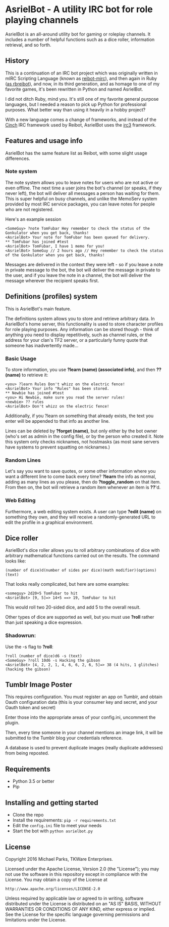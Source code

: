 # AsrielBot - A utility IRC bot for role playing channels


AsrielBot is an all-around utility bot for gaming or roleplay channels. It
includes a number of helpful functions such as a dice roller, information
retrieval, and so forth.

## History

This is a continuation of an IRC bot project which was
originally written in mIRC Scripting Language (known as
[reibot-mirc](https://github.com/Karunamon/mirc-reibot)), and then again in Ruby
([as rbreibot](https://github.com/Karunamon/reibot)), and now, in its third
generation, and as homage to one of my favorite games, it's been rewritten in
Python and named AsrielBot.

I did not ditch Ruby, mind you. It's still one of my favorite general purpose
languages, but I needed a reason to pick up Python for professional purposes.
What better way than using it heavily in a hobby project?

With a new language comes a change of frameworks, and instead of the
[Cinch](https://github.com/cinchrb/cinch) IRC framework used by Reibot,
AsrielBot uses the [irc3](https://github.com/gawel/irc3) framework.

## Features and usage info


AsrielBot has the same feature list as Reibot, with some slight usage
differences.

### Note system

The note system allows you to leave notes for users who are not active or even
offline. The next time a user joins the bot's channel (or speaks, if they never
left), the bot will deliver all messages a person has waiting for them. This is
super helpful on busy channels, and unlike the MemoServ system provided by most
IRC service packages, you can leave notes for people who are not registered.

Here's an example session

    <SomeGuy> ?note TomFubar Hey remember to check the status of the Gonkulator when you get back, thanks!
    <AsrielBot> Your note for TomFubar has been queued for delivery.
    ** TomFubar has joined #test
    <AsrielBot> TomFubar, I have 1 memo for you!
    <AsrielBot> SomeGuy // 2 hours ago // Hey remember to check the status of the Gonkulator when you get back, thanks!

Messages are delivered in the context they were left - so if you leave a note in
private message to the bot, the bot will deliver the message in private to the
user, and if you leave the note in a channel, the bot will deliver the message
wherever the recipient speaks first.

## Definitions (profiles) system

This is AsrielBot's main feature.

The definitions system allows you to store and retrieve arbitrary data. In
AsrielBot's home server, this functionality is used to store character profiles
for role playing purposes. Any information can be stored though - think of
anything you need to display repetitively, such as channel rules, or the address
for your clan's TF2 server, or a particularly funny quote that someone has
inadvertently made...

### Basic Usage

To store information, you use **?learn (name) (associated info)**, and then
**?? (name)** to retrieve it:

    <you> ?learn Rules Don't whizz on the electric fence!
    <AsrielBot> Your info "Rules" has been stored.
    ** Newbie has joined #test
    <you> Hi Newbie, make sure you read the server rules!
    <newbie> ?? rules
    <AsrielBot> Don't whizz on the electric fence!

Additionally, if you ?learn on something that already exists, the text you enter
will be appended to that info as another line.

Lines can be deleted by **?forget (name)**, but only either by the bot owner
(who's set as admin in the config file), or by the person who created it. Note
this system only checks nicknames, not hostmasks (as most sane servers have
systems to prevent squatting on nicknames.)

### Random Lines

Let's say you want to save quotes, or some other information where you want a
different line to come back every time? **?learn** the info as normal, adding
as many lines as you please, then do **?toggle_random** on that item. From then
on, the bot will retrieve a random item whenever an item is **??**'d.

### Web Editing

Furthermore, a web editing system exists. A user can type **?edit (name)** on 
something they own, and they will receive a randomly-generated URL to edit
the profile in a graphical environment.
## Dice roller

AsrielBot's dice roller allows you to roll arbitrary combinations of dice with
arbitrary mathematical functions carried out on the results. The command looks
like:

    (number of dice)d(number of sides per dice)(math modifier)(options)(text)

That looks really complicated, but here are some examples:

    <someguy> 2d20+5 TomFubar to hit
    <AsrielBot> [9, 5]=> 14+5 ==> 19, TomFubar to hit

This would roll two 20-sided dice, and add 5 to the overall result.

Other types of dice are supported as well, but you must use **?roll** rather
than just speaking a dice expression.

### Shadowrun:

Use the -s flag to **?roll**:

    ?roll (number of dice)d6 -s (text)
    <SomeGuy> ?roll 10d6 -s Hacking the gibson
    <AsrielBot> [4, 2, 2, 1, 4, 6, 6, 2, 6, 5]=> 38 (4 hits, 1 glitches) (hacking the gibson)

## Tumblr Image Poster

This requires configuration. You must register an app on Tumblr, and obtain
Oauth configuration data (this is your consumer key and secret, and your Oauth
token and secret)

Enter those into the appropriate areas of your config.ini, uncomment the plugin.

Then, every time someone in your channel mentions an image link, it will be
submitted to the Tumblr blog your credentials reference.

A database is used to prevent duplicate images (really duplicate addresses)
from being reposted.

## Requirements

* Python 3.5 or better
* Pip

## Installing and getting started

- Clone the repo
- Install the requirements: `pip -r requirements.txt`
- Edit the `config.ini` file to meet your needs
- Start the bot with `python asrielbot.py`

## License


Copyright 2016 Michael Parks, TKWare Enterprises.

Licensed under the Apache License, Version 2.0 (the "License");
you may not use the software in this repository except in compliance with the
License. You may obtain a copy of the License at

    http://www.apache.org/licenses/LICENSE-2.0

Unless required by applicable law or agreed to in writing, software
distributed under the License is distributed on an "AS IS" BASIS,
WITHOUT WARRANTIES OR CONDITIONS OF ANY KIND, either express or implied.
See the License for the specific language governing permissions and
limitations under the License.
